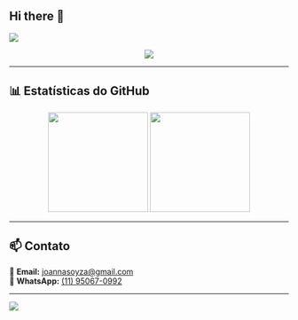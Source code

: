 ## Hi there 👋

<!-- Banner -->
<img src="https://capsule-render.vercel.app/api?type=waving&color=8A2BE2&height=200&section=header&text=🌸%20Joanna%20Santos%20🌸&fontSize=40&fontColor=fff&animation=fadeIn&fontAlignY=35"/>

<!-- Typing SVG -->
<p align="center">
  <a href="https://git.io/typing-svg">
    <img src="https://readme-typing-svg.herokuapp.com?font=Fira+Code&size=22&pause=1000&color=8A2BE2&center=true&vCenter=true&width=500&lines=💻+Desenvolvedora+Back-end;✨+Sempre+aprendendo+e+evoluindo;🚀+Apaixonada+por+tecnologia"/>
  </a>
</p>

---

## 📊 Estatísticas do GitHub  

<p align="center">
  <img height="180em" src="https://github-readme-stats.vercel.app/api?username=SEU_USUARIO&show_icons=true&theme=tokyonight&hide_border=true&bg_color=0d1117&title_color=8A2BE2&icon_color=8A2BE2"/>
  <img height="180em" src="https://github-readme-stats.vercel.app/api/top-langs/?username=SEU_USUARIO&layout=compact&theme=tokyonight&hide_border=true&bg_color=0d1117&title_color=8A2BE2"/>
</p>

---

## 📫 Contato
📧 **Email:** [joannasoyza@gmail.com](mailto:joannasoyza@gmail.com)  
📱 **WhatsApp:** [(11) 95067-0992](https://wa.me/5511950670992)  

---

<img src="https://capsule-render.vercel.app/api?type=waving&color=8A2BE2&height=120&section=footer"/>

